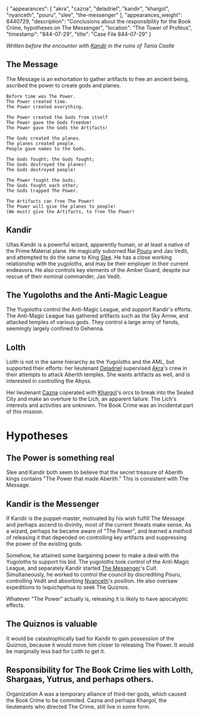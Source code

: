 {
    "appearances": [
        "akra",
        "cazna",
        "deladriel",
        "kandir",
        "khargol",
        "nyanceth",
        "pouru",
        "slee",
        "the-messenger"
    ],
    "appearances_weight": 8440729,
    "description": "Conclusions about the responsibility for the Book Crime, hypotheses on The Messenger",
    "location": "The Tower of Profeus",
    "timestamp": "844-07-29",
    "title": "Case File 844-07-29"
}

*Written before the encounter with [Kandir](/characters/kandir/) in the ruins of Tania Castle*

## The Message

The Message is an exhortation to gather artifacts to free an ancient being, ascribed the power to create gods and planes.

```
Before time was The Power.
The Power created time.
The Power created everything.

The Power created the Gods from itself
The Power gave the Gods freedom!
The Power gave the Gods the Artifacts!

The Gods created the planes.
The planes created people.
People gave names to the Gods.

The Gods fought; the Gods fought;
The Gods destroyed the planes!
The Gods destroyed people!

The Power fought the Gods;
The Gods fought each other;
The Gods trapped The Power.

The Artifacts can free The Power!
The Power will give the planes to people!
(We must) give the Artifacts, to free The Power!
```

## Kandir

Ultas Kandir is a powerful wizard, apparently human, or at least a native of the Prime Material plane. He magically suborned Nai [Pouru](/characters/pouru/) and Jao Vedit, and attempted to do the same to King [Slee](/characters/slee/). He has a close working relationship with the yugoloths, and may be their employer in their current endeavors. He also controls key elements of the Amber Guard, despite our rescue of their nominal commander, Jao Vedit.

## The Yugoloths and the Anti-Magic League

The Yugoloths control the Anti-Magic League, and support Kandir's efforts. The Anti-Magic League has gathered artifacts such as the Sky Arrow, and attacked temples of various gods. They control a large army of fiends, seemingly largely confined to Gehenna.

## Lolth

Lolth is not in the same hierarchy as the Yugoloths and the AML, but supported their efforts: her lieutenant [Deladriel](/characters/deladriel/) supervised [Akra](/characters/akra/)'s crew in their attempts to attack Aberith temples. She wants artifacts as well, and is interested in controlling the Abyss.

Her lieutenant [Cazna](/characters/cazna/) coperated with [Khargol](/characters/khargol/)'s orcs to break into the Sealed City and make an overture to the Lich, an apparent failure. The Lich's interests and activities are unknown. The Book Crime was an incidental part of this mission.

# Hypotheses

## The Power is something real

Slee and Kandir both seem to believe that the secret treasure of Aberith kings contains "The Power that made Aberith." This is consistent with The Message.

## Kandir is the Messenger

If Kandir is the puppet-master, motivated by his wish fulfill The Message and perhaps ascend to divinity, most of the current threats make sense. As a wizard, perhaps he became aware of "The Power", and learned a method of releasing it that depended on controlling key artifacts and suppressing the power of the existing gods.

Somehow, he attained some bargaining power to make a deal with the Yugoloths to support his bid. The yugoloths took control of the Anti-Magic League, and separately Kandir started [The Messenger](/characters/the-messenger/)'s Cult. Simultaneously, he worked to control the council by discrediting Pouru, controlling Vedit and absorbing [Nyanceth](/characters/nyanceth/)'s position. He also oversaw expeditions to Ixquichpehua to seek The Quiznos.

Whatever "The Power" actually is, releasing it is likely to have apocalyptic effects.

## The Quiznos is valuable

It would be catastrophically bad for Kandir to gain possession of the Quiznos, because it would move him closer to releasing The Power. It would be marginally less bad for Lolth to get it.

## Responsibility for The Book Crime lies with Lolth, Shargaas, Yutrus, and perhaps others.

Organization A was a temporary alliance of third-tier gods, which caused the Book Crime to be commited. Cazna and perhaps Khargol, the lieutenants who directed The Crime, still live in some form.
